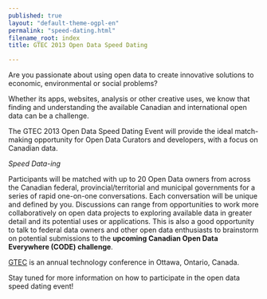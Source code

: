 ```yaml
---
published: true
layout: "default-theme-ogpl-en"
permalink: "speed-dating.html"
filename_root: index
title: GTEC 2013 Open Data Speed Dating

---
```


Are you passionate about using open data to create innovative solutions to economic, environmental or social problems?

Whether its apps, websites, analysis or other creative uses, we know that finding and understanding the available Canadian and international open data can be a challenge.

The GTEC 2013 Open Data Speed Dating Event will provide the ideal match-making opportunity for Open Data Curators and developers, with a focus on Canadian data. 

*Speed Data-ing*

Participants will be matched with up to 20 Open Data owners from across the Canadian federal, provincial/territorial and municipal governments for a series of rapid one-on-one conversations. Each conversation will be unique and defined by you. Discussions can range from opportunities to work more collaboratively on open data projects to exploring available data in greater detail and its potential uses or applications. This is also a good opportunity to talk to federal data owners and other open data enthusiasts to brainstorm on potential submissions to the **upcoming Canadian Open Data Everywhere (CODE) challenge**.

[GTEC](http://www.gtec.ca/) is an annual technology conference in Ottawa, Ontario, Canada.

Stay tuned for more information on how to participate in the open data speed dating event!